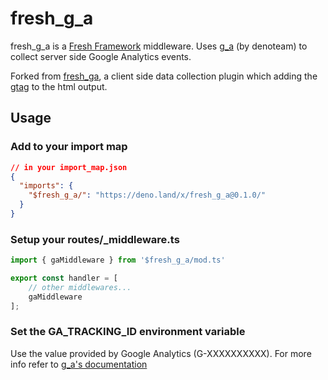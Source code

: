 # fresh_g_a

fresh_g_a is a [Fresh Framework](https://fresh.deno.dev/) middleware. Uses [g_a](https://deno.land/x/g_a) (by denoteam) to collect server side Google Analytics events.

Forked from [fresh_ga](https://deno.land/x/fresh_ga), a client side data collection plugin which adding the [gtag](https://developers.google.com/tag-platform/gtagjs) to the html output.

## Usage

### Add to your import map

```json
// in your import_map.json
{
  "imports": {
    "$fresh_g_a/": "https://deno.land/x/fresh_g_a@0.1.0/"
  }
}
```

### Setup your routes/_middleware.ts

```ts
import { gaMiddleware } from '$fresh_g_a/mod.ts'

export const handler = [
    // other middlewares...
    gaMiddleware
];

```


### Set the GA_TRACKING_ID environment variable
Use the value provided by Google Analytics (G-XXXXXXXXXX). For more info refer to [g_a's documentation](https://deno.land/x/g_a)
